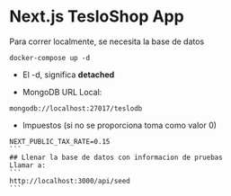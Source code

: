 # Next.js TesloShop App
Para correr localmente, se necesita la base de datos
```
docker-compose up -d
```
* El -d, significa __detached__

* MongoDB URL Local:
```
mongodb://localhost:27017/teslodb
```
* Impuestos (si no se proporciona toma como valor 0)
````
NEXT_PUBLIC_TAX_RATE=0.15
```
## Llenar la base de datos con informacion de pruebas
Llamar a:
```
http://localhost:3000/api/seed
```